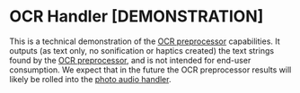 # OCR Handler [DEMONSTRATION]

This is a technical demonstration of the [OCR preprocessor](../../preprocessors/ocr) capabilities.
It outputs (as text only, no sonification or haptics created) the text strings found by the
[OCR preprocessor](../../preprocessors/ocr), and is not intended for end-user consumption.
We expect that in the future the OCR preprocessor results will likely be rolled
into the [photo audio handler](../photo-audio-handler).
